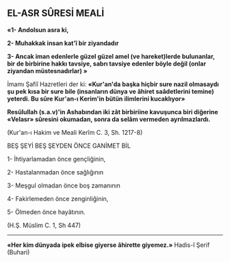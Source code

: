 ## EL-ASR SÛRESİ MEALİ

**«1- Andolsun asra ki,**

**2- Muhakkak insan kat'î bir ziyandadır**

**3- Ancak iman edenlerle güzel güzel amel (ve hareket)lerde bulunanlar, bir de birbirine hakkı tavsiye, sabrı tavsiye edenler böyle değil (onlar ziyandan müstesnadırlar) »**

İmamı Şafiî Hazretleri der ki: **«Kur'an'da başka hiçbir sure nazil olmasaydı şu pek kısa bir sure bile (insanların dünya ve âhiret saâdetlerini temine) yeterdi. Bu sûre Kur'an-ı Kerim'in bütün ilimlerini kucaklıyor»**

**Resûlullah (s.a.v)'in Ashabından iki zât birbiriine kavuşunca biri diğerine «Velasr» sûresi­ni okumadan, sonra da selâm vermeden ayrılmazlardı.**

(Kur'an-ı Hakim ve Meali Kerîm C. 3, Sh. 1217-8)

BEŞ ŞEYİ BEŞ ŞEYDEN ÖNCE GANİMET BİL

1- İhtiyarlamadan önce gençliğinin,

2- Hastalanmadan önce sağlığının

3- Meşgul olmadan önce boş zamanının

4- Fakirlemeden önce zenginliğinin,

5- Ölmeden önce hayâtının.

(H.Ş. Müslim C. 1, Sh 447)

***

**«Her kim dünyada ipek elbise giyerse âhirette giyemez.»** Hadis-î Şerif (Buhari)
